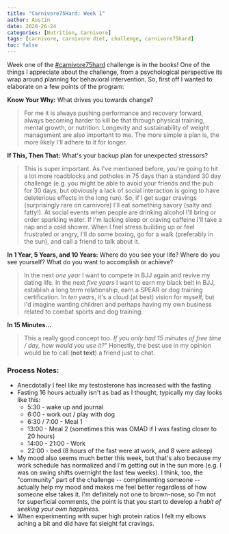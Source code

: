 ```yaml
---
title: "Carnivore75Hard: Week 1"
author: Austin
date: 2020-26-24
categories: [Nutrition, Carnivore]
tags: [carnivore, carnivore diet, challenge, carnivore75hard]
toc: false
---
```


Week one of the [#carnivore75hard](https://nutritionwithjudy.com/carnivore75hard/) challenge is in the books!  One of the things I appreciate about the challenge, from a psychological perspective its wrap around planning for behavioral intervention.  So, first off I wanted to elaborate on a few points of the program:

**Know Your Why:**  What drives you towards change?

> For me it is always pushing performance and recovery forward, always becoming harder to kill be that through physical training, mental growth, or nutrition.  Longevity and sustainability of weight management are also important to me.  The more simple a plan is, the more likely I'll adhere to it for longer.

**If This, Then That:**  What's your backup plan for unexpected stressors?

> This is super important.  As I've mentioned before, you're going to hit a lot more roadblocks and potholes in 75 days than a standard 30 day challenge (e.g. you might be able to avoid your friends and the pub for 30 days, but obviously a lack of social interaction is going to have deleterious effects in the long run).  So, if I get sugar cravings (surprisingly rare on carnivore) I'll eat something savory (salty and fatty!).  At social events when people are drinking alcohol I'll bring or order sparkling water.  If I'm lacking sleep or craving caffeine I'll take a nap and a cold shower.  When I feel stress building up or feel frustrated or angry, I'll do some boxing, go for a walk (preferably in the sun), and call a friend to talk about it.

**In 1 Year, 5 Years, and 10 Years:**  Where do you see your life?  Where do you see yourself?  What do you want to accomplish or achieve?

> In the next *one year* I want to compete in BJJ again and revive my dating life.  In the next *five years* I want to earn my black belt in BJJ, establish a long term relationship, earn a SPEAR or dog training certification.  In *ten years*, it's a cloud (at best) vision for myself, but I'd imagine wanting children and perhaps having my own business related to combat sports and dog training.

**In 15 Minutes...**

> This a really good concept too.  *If you only had 15 minutes of free time / day, how would you use it?"*  Honestly, the best use in my opinion would be to call (**not text**) a friend just to chat.

### Process Notes:

* Anecdotally I feel like my testosterone has increased with the fasting
* Fasting 16 hours actually isn't as bad as I thought, typically my day looks like this:
    * 5:30 - wake up and journal
    * 6:00 - work out / play with dog
    * 6:30 / 7:00 - Meal 1
    * 13:00 - Meal 2 (sometimes this was OMAD if I was fasting closer to 20 hours)
    * 14:00 - 21:00 - Work
    * 22:00 - bed (8 hours of the fast were at work, and 8 were asleep)
* My mood also seems much better this week, but that's also because my work schedule has normalized and I'm getting out in the sun more (e.g. I was on swing shifts overnight the last few weeks).  I think, too, the "community" part of the challenge -- complimenting someone -- actually help my mood and makes me feel better regardless of how someone else takes it.  I'm definitely not one to brown-nose, so I'm not for superficial comments, the point is that you start to develop a *habit of seeking your own happiness.*
* When experimenting with super high protein ratios I felt my elbows aching a bit and did have fat sleight fat cravings.
